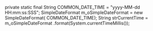 private static final String COMMON_DATE_TIME = "yyyy-MM-dd HH:mm:ss:SSS";
SimpleDateFormat m_oSimpleDateFormat = new SimpleDateFormat(
                COMMON_DATE_TIME);
            String strCurrentTime = m_oSimpleDateFormat
                            .format(System.currentTimeMillis());
